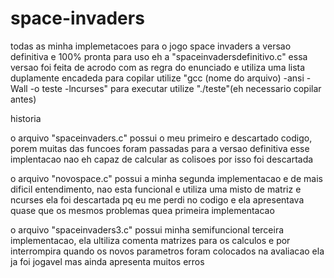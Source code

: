 # space-invaders
todas as minha implemetacoes para o jogo space invaders
a versao definitiva e 100% pronta para uso eh a "spaceinvadersdefinitivo.c"
essa versao foi feita de acrodo com as regra do enunciado e utiliza uma lista duplamente encadeda
para copilar utilize "gcc (nome do arquivo) -ansi -Wall -o teste -lncurses"
para executar utilize "./teste"(eh necessario copilar antes)

historia 

o arquivo "spaceinvaders.c" possui o meu primeiro e descartado codigo, porem muitas das funcoes foram passadas para a versao definitiva 
esse implentacao nao eh capaz de calcular as colisoes por isso foi descartada

o arquivo "novospace.c" possui a minha segunda implementacao e de mais dificil entendimento, nao esta funcional e utiliza uma misto de matriz e ncurses 
ela foi descartada pq eu me perdi no codigo e ela apresentava quase que os mesmos problemas quea primeira implementacao 

o arquivo "spaceinvaders3.c" possui minha semifuncional terceira implementacao, ela ultiliza comenta matrizes para os calculos e por interrompira quando os novos parametros foram colocados na avaliacao 
ela ja foi jogavel mas ainda apresenta muitos erros 






